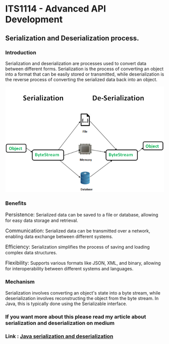 <h1>ITS1114 - Advanced API Development</h1>

<h2>Serialization and Deserialization process.</h2>

<h3>Introduction</h3>

<p>Serialization and deserialization are processes used to 
convert data between different forms. Serialization is the 
process of converting an object into a format that can be 
easily stored or transmitted, while deserialization is the 
reverse process of converting the serialized data back into 
an object.</p>

<img src="src/main/resources/image1.png">

<h3>Benefits</h3>

<span style="font-size: 16px">Persistence:</span>
<span>Serialized data can be saved to a file or database, 
allowing for easy data storage and retrieval.</span>

<span style="font-size: 16px">Communication:</span> 
<span>Serialized data can be transmitted over a network, 
enabling data exchange between different systems.</span>

<span style="font-size: 16px">Efficiency:</span>
<span>Serialization simplifies the process of saving and 
loading complex data structures.</span>

<span style="font-size: 16px">Flexibility:</span>
<span>Supports various formats like JSON, XML, and binary, 
allowing for interoperability between different systems and
languages.</span>

<h3>Mechanism</h3>

<p>Serialization involves converting an object's state into 
a byte stream, while deserialization involves reconstructing
the object from the byte stream. In Java, this is typically
done using the Serializable interface.</p>

<h3>If you want more about this please read my article about serialization and deserialization on medium </h3>

<h3>Link : <a href="https://sameerams.medium.com/java-serialization-and-deserialization-b8b1deb7eeb8">Java serialization and deserialization</a></h3> 